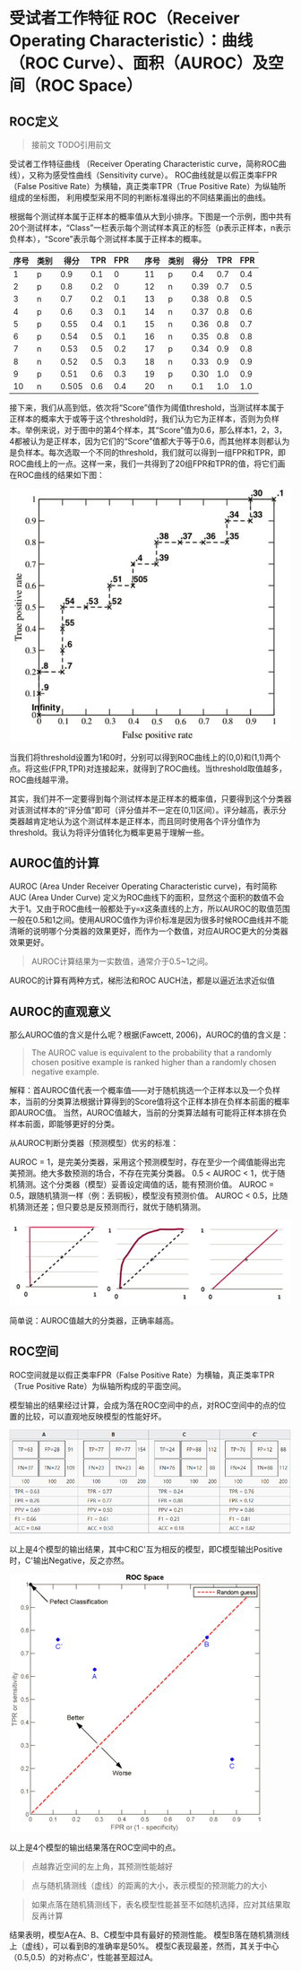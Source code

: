 # 受试者工作特征 ROC（Receiver Operating Characteristic）：曲线（ROC Curve）、面积（AUROC）及空间（ROC Space）

## ROC定义

> 接前文 TODO引用前文

受试者工作特征曲线 （Receiver Operating Characteristic curve，简称ROC曲线），又称为感受性曲线（Sensitivity curve）。
ROC曲线就是以假正类率FPR（False Positive Rate）为横轴，真正类率TPR（True Positive Rate）为纵轴所组成的坐标图，
利用模型采用不同的判断标准得出的不同结果画出的曲线。

根据每个测试样本属于正样本的概率值从大到小排序。下图是一个示例，图中共有20个测试样本，“Class”一栏表示每个测试样本真正的标签（p表示正样本，n表示负样本），“Score”表示每个测试样本属于正样本的概率。


| 序号 | 类别 | 得分 | TPR | FPR | | 序号 | 类别 | 得分 | TPR | FPR |
| --- | --- | --- | --- | --- | --- | --- | --- | --- | --- | --- |
| 1 | p | 0.9 | 0.1 | 0 | |  11 | p | 0.4 | 0.7 | 0.4 |
| 2 | p | 0.8 | 0.2 | 0 | |  12 | n | 0.39 | 0.7 | 0.5 |
| 3 | n | 0.7 | 0.2 | 0.1 | |  13 | p | 0.38 | 0.8 | 0.5 |
| 4 | p | 0.6 | 0.3 | 0.1 | |  14 | n | 0.37 | 0.8 | 0.6 |
| 5 | p | 0.55 | 0.4 | 0.1 | |  15 | n | 0.36 | 0.8 | 0.7 |
| 6 | p | 0.54 | 0.5 | 0.1 | |  16 | n | 0.35 | 0.8 | 0.8 |
| 7 | n | 0.53 | 0.5 | 0.2 | |  17 | p | 0.34 | 0.9 | 0.8 |
| 8 | n | 0.52 | 0.5 | 0.3 | |  18 | n | 0.33 | 0.9 | 0.9 |
| 9 | p | 0.51 | 0.6 | 0.3 | |  19 | p | 0.30 | 1.0 | 0.9 |
| 10 | n | 0.505 | 0.6 | 0.4 | |  20 | n | 0.1 | 1.0 | 1.0 |

接下来，我们从高到低，依次将“Score”值作为阈值threshold，当测试样本属于正样本的概率大于或等于这个threshold时，我们认为它为正样本，否则为负样本。举例来说，对于图中的第4个样本，其“Score”值为0.6，那么样本1，2，3，4都被认为是正样本，因为它们的“Score”值都大于等于0.6，而其他样本则都认为是负样本。每次选取一个不同的threshold，我们就可以得到一组FPR和TPR，即ROC曲线上的一点。这样一来，我们一共得到了20组FPR和TPR的值，将它们画在ROC曲线的结果如下图：

![](roc_example.png)

当我们将threshold设置为1和0时，分别可以得到ROC曲线上的(0,0)和(1,1)两个点。将这些(FPR,TPR)对连接起来，就得到了ROC曲线。当threshold取值越多，ROC曲线越平滑。

其实，我们并不一定要得到每个测试样本是正样本的概率值，只要得到这个分类器对该测试样本的“评分值”即可（评分值并不一定在(0,1)区间）。评分越高，表示分类器越肯定地认为这个测试样本是正样本，而且同时使用各个评分值作为threshold。我认为将评分值转化为概率更易于理解一些。

## AUROC值的计算

AUROC (Area Under Receiver Operating Characteristic curve)，有时简称AUC (Area Under Curve) 
定义为ROC曲线下的面积，显然这个面积的数值不会大于1。又由于ROC曲线一般都处于y=x这条直线的上方，所以AUROC的取值范围一般在0.5和1之间。使用AUROC值作为评价标准是因为很多时候ROC曲线并不能清晰的说明哪个分类器的效果更好，而作为一个数值，对应AUROC更大的分类器效果更好。

> AUROC计算结果为一实数值，通常介于0.5~1之间。

AUROC的计算有两种方式，梯形法和ROC AUCH法，都是以逼近法求近似值

## AUROC的直观意义

那么AUROC值的含义是什么呢？根据(Fawcett, 2006)，AUROC的值的含义是：

> The AUROC value is equivalent to the probability that a randomly chosen positive example is ranked higher than a randomly chosen negative example.

解释：首AUROC值代表一个概率值——对于随机挑选一个正样本以及一个负样本，当前的分类算法根据计算得到的Score值将这个正样本排在负样本前面的概率即AUROC值。
当然，AUROC值越大，当前的分类算法越有可能将正样本排在负样本前面，即能够更好的分类。

从AUROC判断分类器（预测模型）优劣的标准：

AUROC = 1，是完美分类器，采用这个预测模型时，存在至少一个阈值能得出完美预测。绝大多数预测的场合，不存在完美分类器。
0.5 < AUROC < 1，优于随机猜测。这个分类器（模型）妥善设定阈值的话，能有预测价值。
AUROC = 0.5，跟随机猜测一样（例：丢铜板），模型没有预测价值。
AUROC < 0.5，比随机猜测还差；但只要总是反预测而行，就优于随机猜测。

![](three_aoc.png)

简单说：AUROC值越大的分类器，正确率越高。

## ROC空间

ROC空间就是以假正类率FPR（False Positive Rate）为横轴，真正类率TPR（True Positive Rate）为纵轴所构成的平面空间。

模型输出的结果经过计算，会成为落在ROC空间中的点，对ROC空间中的点的位置的比较，可以直观地反映模型的性能好坏。

![](four_results.png)

以上是4个模型的输出结果，其中C和C'互为相反的模型，即C模型输出Positive时，C'输出Negative，反之亦然。

![](roc_space.png)

以上是4个模型的输出结果落在ROC空间中的点。

> 点越靠近空间的左上角，其预测性能越好

> 点与随机猜测线（虚线）的距离的大小，表示模型的预测能力的大小

> 如果点落在随机猜测线下，表名模型性能甚至不如随机选择，应对其结果取反再计算

结果表明，模型A在A、B、C模型中具有最好的预测性能。
模型B落在随机猜测线上（虚线），可以看到B的准确率是50%。
模型C表现最差，然而，其关于中心（0.5,0.5）的对称点C'，性能甚至超过A。
